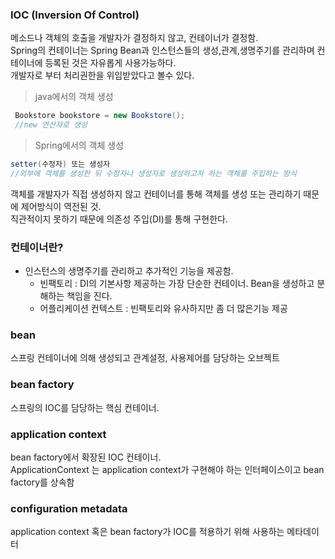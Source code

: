 ### IOC (Inversion Of Control)
메소드나 객체의 호출을 개발자가 결정하지 않고, 컨테이너가 결정함.<br/>
Spring의 컨테이너는 Spring Bean과 인스턴스들의 생성,관계,생명주기를 관리하며 컨테이너에 등록된 것은 자유롭게 사용가능하다.<br/>
개발자로 부터 처리권한을 위임받았다고 볼수 있다.
<br/>

> java에서의 객체 생성 
```java
 Bookstore bookstore = new Bookstore();
 //new 연산자로 생성
```

> Spring에서의 객체 생성
```java
setter(수정자) 또는 생성자
//외부에 객체를 생성한 뒤 수정자나 생성자로 생성하고자 하는 객체를 주입하는 방식
```
객체를 개발자가 직접 생성하지 않고 컨테이너를 통해 객체를 생성 또는 관리하기 때문에 제어방식이 역전된 것.<br/>
직관적이지 못하기 때문에 의존성 주입(DI)를 통해 구현한다.<br/>

### 컨테이너란?
  - 인스턴스의 생명주기를 관리하고 추가적인 기능을 제공함.
    - 빈팩토리 : DI의 기본사항 제공하는 가장 단순한 컨테이너. Bean을 생성하고 분해하는 책임을 진다.
    - 어플리케이션 컨텍스트 : 빈팩토리와 유사하지만 좀 더 많은기능 제공

### bean
스프링 컨테이너에 의해 생성되고 관계설정, 사용제어를 담당하는 오브젝트

### bean factory 
스프링의 IOC를 담당하는 핵심 컨테이너.

### application context
bean factory에서 확장된 IOC 컨테이너.<br/>
ApplicationContext 는 application context가 구현해야 하는 인터페이스이고 bean factory를 상속함

### configuration metadata
application context 혹은 bean factory가 IOC를 적용하기 위해 사용하는 메타데이터



